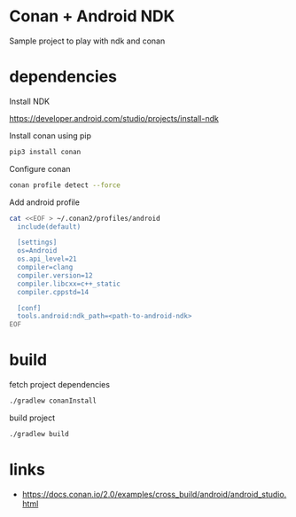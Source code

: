 # Conan + Android NDK

Sample project to play with ndk and conan

# dependencies 

Install NDK 

https://developer.android.com/studio/projects/install-ndk

Install conan using pip

```bash
pip3 install conan
```

Configure conan

```bash
conan profile detect --force
```

Add android profile

```bash
cat <<EOF > ~/.conan2/profiles/android
  include(default)

  [settings]
  os=Android
  os.api_level=21
  compiler=clang
  compiler.version=12
  compiler.libcxx=c++_static
  compiler.cppstd=14

  [conf]
  tools.android:ndk_path=<path-to-android-ndk>
EOF
```

# build 

fetch project dependencies

```bash
./gradlew conanInstall
```

build project

```bash
./gradlew build
```

# links

- https://docs.conan.io/2.0/examples/cross_build/android/android_studio.html
